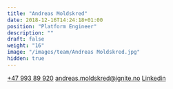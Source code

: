 ```yaml
---
title: "Andreas Moldskred"
date: 2018-12-16T14:24:18+01:00
position: "Platform Engineer"
description: ""
draft: false
weight: "16"
image: "/images/team/Andreas Moldskred.jpg"
hidden: true
---
```


<a class="phoneto" href="tel:+47 993 89 920"><i class="fas fa-phone"></i>+47 993 89 920</a>
<a class="mailto" href="mailto:andreas.moldskred@ignite.no"><i class="fas fa-envelope"></i></i>andreas.moldskred@ignite.no</a>
<a class="mailto" target="_blank" href="https://www.linkedin.com/in/andreas-moldskred-7a1618156/"><i class="fab fa-linkedin-in"></i>Linkedin</a>
